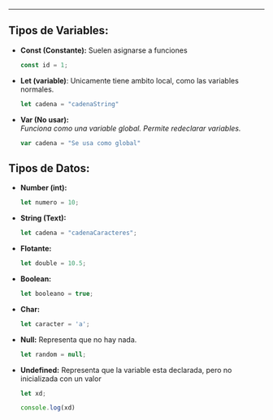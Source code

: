 
---

## Tipos de Variables:

- **Const (Constante):** 
	 Suelen asignarse a funciones
	```js
	const id = 1;
	```
	
- **Let (variable)**:
	 Unicamente tiene ambito local, como las variables normales. 
	```js
	let cadena = "cadenaString"
	```

- **Var (No usar):**    
	 *Funciona como una variable global.*
	 *Permite redeclarar variables.*
	```js
	var cadena = "Se usa como global"
	```



## Tipos de Datos:

- **Number (int):**
	```js
	let numero = 10;
	```

- **String (Text):**
	```js
	let cadena = "cadenaCaracteres";
	```
- **Flotante:**
	```js
	let double = 10.5;
	```
- **Boolean:**
	```js
	let booleano = true;
	```
	
- **Char:**
	```js
	let caracter = 'a';
	```
	
- **Null:**
	 Representa que no hay nada.
	```js
	let random = null;
	```
	
- **Undefined:**
	 Representa que la variable esta declarada, pero no inicializada con un valor
	```js
	let xd;

	console.log(xd)
	```


